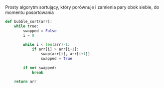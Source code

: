 Prosty algorytm sortujący, który porównuje i zamienia pary obok siebie, do momentu posortowania

```python
def bubble_sort(arr):
	while true:
		swapped = False
		i = 0
		
		while i < len(arr)-1:
			if arr[i] > arr[i+1]:
				swap(arr[i], arr[i+1])
				swapped = True
		
		if not swapped:
			break
	
	return arr
		
```